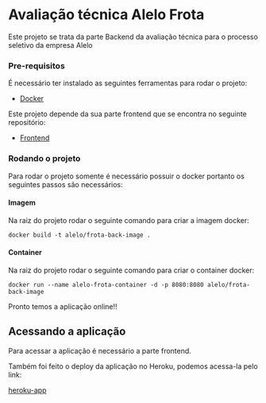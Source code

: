 # Avaliação técnica Alelo Frota

Este projeto se trata da parte Backend da avaliação técnica para o processo seletivo da empresa Alelo

### Pre-requisitos

É necessário ter instalado as seguintes ferramentas para rodar o projeto:

* [Docker](https://www.docker.com/)

Este projeto depende da sua parte frontend que se encontra no seguinte repositório:

* [Frontend](https://github.com/zehurzeda/alelo-frota-front)

### Rodando o projeto

Para rodar o projeto somente é necessário possuir o docker portanto os seguintes passos são necessários:

#### Imagem

Na raiz do projeto rodar o seguinte comando para criar a imagem docker:

```
docker build -t alelo/frota-back-image .
```

#### Container

Na raiz do projeto rodar o seguinte comando para criar o container docker:

```
docker run --name alelo-frota-container -d -p 8080:8080 alelo/frota-back-image
```

Pronto temos a aplicação online!!

## Acessando a aplicação

Para acessar a aplicação é necessário a parte frontend.

Também foi feito o deploy da aplicação no Heroku, podemos acessa-la pelo link:

[heroku-app](https://vek-simulation-app.herokuapp.com/home)
